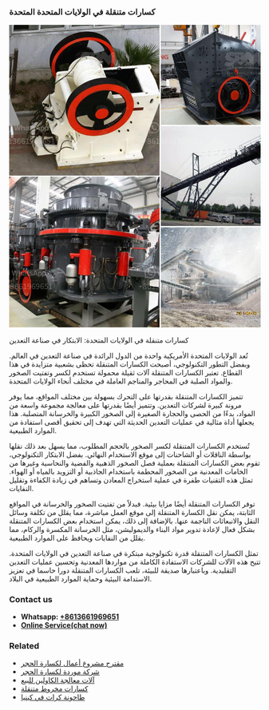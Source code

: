 <h3>كسارات متنقلة في الولايات المتحدة المتحدة</h3><img src='1701852679.jpg' alt=''><p>كسارات متنقلة في الولايات المتحدة: الابتكار في صناعة التعدين</p><p>تُعد الولايات المتحدة الأمريكية واحدة من الدول الرائدة في صناعة التعدين في العالم. وبفضل التطور التكنولوجي، أصبحت الكسارات المتنقلة تحظى بشعبية متزايدة في هذا القطاع. تعتبر الكسارات المتنقلة آلات ثقيلة محمولة تستخدم لكسر وتفتيت الصخور والمواد الصلبة في المحاجر والمناجم العاملة في مختلف أنحاء الولايات المتحدة.</p><p>تتميز الكسارات المتنقلة بقدرتها على التحرك بسهولة بين مختلف المواقع، مما يوفر مرونة كبيرة لشركات التعدين. وتتميز أيضًا بقدرتها على معالجة مجموعة واسعة من المواد، بدءًا من الحصى والحجارة الصغيرة إلى الصخور الكبيرة والخرسانة المتصلبة. هذا يجعلها أداة مثالية في عمليات التعدين الحديثة التي تهدف إلى تحقيق أقصى استفادة من الموارد الطبيعية.</p><p>تُستخدم الكسارات المتنقلة لكسر الصخور بالحجم المطلوب، مما يسهل بعد ذلك نقلها بواسطة الناقلات أو الشاحنات إلى موقع الاستخدام النهائي. بفضل الابتكار التكنولوجي، تقوم بعض الكسارات المتنقلة بعملية فصل الصخور الذهبية والفضية والنحاسية وغيرها من الخامات المعدنية من الصخور المحطمة باستخدام الجاذبية أو التزويد بالمياه أو الهواء. تمثل هذه التقنيات طفرة في عملية استخراج المعادن وتساهم في زيادة الكفاءة وتقليل النفايات.</p><p>توفر الكسارات المتنقلة أيضًا مزايا بيئية. فبدلاً من تفتيت الصخور والخرسانة في المواقع الثابتة، يمكن نقل الكسارة المتنقلة إلى موقع العمل مباشرة، مما يقلل من تكلفة وسائل النقل والانبعاثات الناجمة عنها. بالإضافة إلى ذلك، يمكن استخدام بعض الكسارات المتنقلة بشكل فعال لإعادة تدوير مواد البناء والديموليشن، مثل الخرسانة المكسرة والركام، مما يقلل من النفايات ويحافظ على الموارد الطبيعية.</p><p>تمثل الكسارات المتنقلة قدرة تكنولوجية مبتكرة في صناعة التعدين في الولايات المتحدة. تتيح هذه الآلات للشركات الاستفادة الكاملة من مواردها المعدنية وتحسين عمليات التعدين التقليدية. وباعتبارها صديقة للبيئة، تلعب الكسارات المتنقلة دورا حاسما في تعزيز الاستدامة البيئية وحماية الموارد الطبيعية في البلاد.</p><h3>Contact us</h3><ul><li><strong>Whatsapp:&nbsp;<a href="https://wa.me/8613661969651">+8613661969651</a></strong></li><li><a href="https://swt.shibang-china.com/?git&amp;zhl&amp;كسارات متنقلة في الولايات المتحدة المتحدة"><strong>Online Service(chat now)</strong></a></li></ul><h3>Related</h3><ul><li><a href='مقترح مشروع أعمال لكسارة الحجر.md'>مقترح مشروع أعمال لكسارة الحجر</a></li><li><a href='شركة موردة لكسارة الحجر.md'>شركة موردة لكسارة الحجر</a></li><li><a href='آلات معالجة الكاولين للبيع.md'>آلات معالجة الكاولين للبيع</a></li><li><a href='كسارات مخروط متنقلة.md'>كسارات مخروط متنقلة</a></li><li><a href='طاحونة كرات في كينيا.md'>طاحونة كرات في كينيا</a></li></ul>